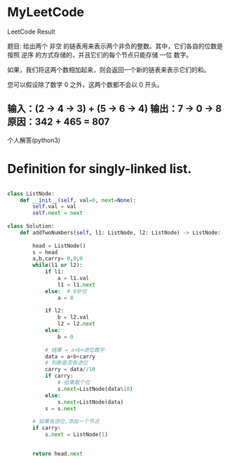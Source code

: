 # MyLeetCode
LeetCode Result




题目:
给出两个 非空 的链表用来表示两个非负的整数。其中，它们各自的位数是按照 逆序 的方式存储的，并且它们的每个节点只能存储 一位 数字。

如果，我们将这两个数相加起来，则会返回一个新的链表来表示它们的和。

您可以假设除了数字 0 之外，这两个数都不会以 0 开头。

输入：(2 -> 4 -> 3) + (5 -> 6 -> 4)
输出：7 -> 0 -> 8
原因：342 + 465 = 807
--------------------------
个人解答(python3)

# Definition for singly-linked list.
```python

class ListNode:
    def __init__(self, val=0, next=None):
        self.val = val
        self.next = next
    
class Solution:
    def addTwoNumbers(self, l1: ListNode, l2: ListNode) -> ListNode:
 
        head = ListNode()
        s = head
        a,b,carry= 0,0,0
        while(l1 or l2):
            if l1:
                a = l1.val
                l1 = l1.next
            else:  # 0补位
                a = 0
            
            if l2:
                b = l2.val
                l2 = l2.next
            else:
                b = 0
            
            # 结果 = a+b+进位数字
            data = a+b+carry
            # 判断是否有进位
            carry = data//10
            if carry:
                # 结果取个位
                s.next=ListNode(data%10)
            else:
                s.next=ListNode(data)
            s = s.next
        
        # 如果有进位,添加一个节点
        if carry:
            s.next = ListNode(1)

        
        return head.next
     
```
